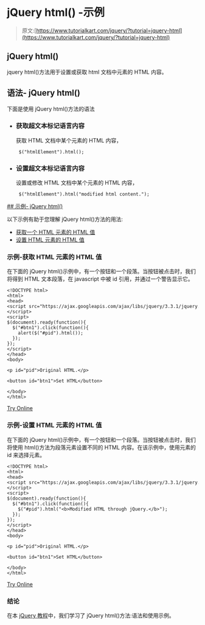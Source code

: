 # jQuery html() -示例

> 原文:[https://www.tutorialkart.com/jquery/?tutorial=jquery-html](https://www.tutorialkart.com/jquery/?tutorial=jquery-html)

## jQuery html()

jquery html()方法用于设置或获取 html 文档中元素的 HTML 内容。

## 语法- jQuery html()

下面是使用 jQuery html()方法的语法

*   ### 获取超文本标记语言内容

    获取 HTML 文档中某个元素的 HTML 内容，

    ```
     $("htmlElement").html();
    ```

*   ### 设置超文本标记语言内容

    设置或修改 HTML 文档中某个元素的 HTML 内容，

    ```
     $("htmlElement").html("modified html content.");
    ```

 <ins class="adsbygoogle" style="display:block" data-ad-client="ca-pub-8595878917823362" data-ad-slot="4118588382" data-ad-format="auto" data-full-width-responsive="true">## 示例- jQuery html()

以下示例有助于您理解 jQuery html()方法的用法:

*   [获取一个 HTML 元素的 HTML 值](#example_1)
*   [设置 HTML 元素的 HTML 值](#example_2)

### 示例-获取 HTML 元素的 HTML 值

在下面的 jQuery html()示例中，有一个按钮和一个段落。当按钮被点击时，我们将得到 HTML 文本段落，在 javascript 中被 id 引用，并通过一个警告显示它。

```
<!DOCTYPE html>
<html>
<head>
<script src="https://ajax.googleapis.com/ajax/libs/jquery/3.3.1/jquery.min.js"></script>
<script>
$(document).ready(function(){
  $("#btn1").click(function(){
    alert($("#pid").html());
  });
});
</script>
</head>
<body>

<p id="pid">Original HTML.</p>

<button id="btn1">Set HTML</button>

</body>
</html>

```

[Try Online](https://www.tutorialkart.com/try-jquery-online.php/?example=jquery-html-1)

### 示例-设置 HTML 元素的 HTML 值

在下面的 jQuery html()示例中，有一个按钮和一个段落。当按钮被点击时，我们将使用 html()方法为段落元素设置不同的 HTML 内容。在该示例中，使用元素的 id 来选择元素。

```
<!DOCTYPE html>
<html>
<head>
<script src="https://ajax.googleapis.com/ajax/libs/jquery/3.3.1/jquery.min.js"></script>
<script>
$(document).ready(function(){
  $("#btn1").click(function(){
    $("#pid").html("<b>Modified HTML through jQuery.</b>");
  });
});
</script>
</head>
<body>

<p id="pid">Original HTML.</p>

<button id="btn1">Set HTML</button>

</body>
</html>
```

[Try Online](https://www.tutorialkart.com/try-jquery-online.php/?example=jquery-html-2)

### 结论

在本 [jQuery 教程](https://www.tutorialkart.com/jquery/)中，我们学习了 jQuery html()方法:语法和使用示例。</ins>